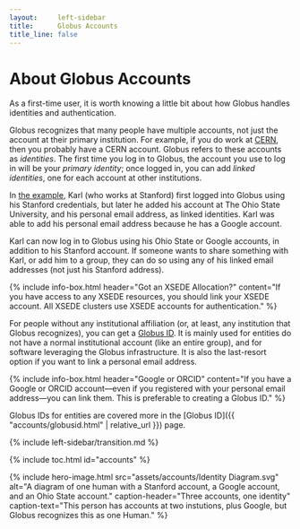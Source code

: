 ```yaml
---
layout:     left-sidebar
title:      Globus Accounts
title_line: false
---
```


# About Globus Accounts

As a first-time user, it is worth knowing a little bit about how Globus handles
identities and authentication.

Globus recognizes that many people have multiple accounts, not just the account
at their primary institution.  For example, if you do work at
[CERN](https://home.cern), then you probably have a CERN account.  Globus
refers to these accounts as _identities_.  The first time you log in to Globus,
the account you use to log in will be your _primary identity_; once logged in,
you can add _linked identities_, one for each account at other institutions.

In <a href="#example">the example</a>, Karl (who works at Stanford) first
logged into Globus using his Stanford credentials, but later he added his
account at The Ohio State University, and his personal email address, as linked
identities.  Karl was able to add his personal email address because he has a
Google account.

Karl can now log in to Globus using his Ohio State or Google accounts, in
addition to his Stanford account.  If someone wants to share something with
Karl, or add him to a group, they can do so using any of his linked email
addresses (not just his Stanford address).

{% include info-box.html
   header="Got an XSEDE Allocation?"
   content="If you have access to any XSEDE resources, you should link your XSEDE account.  All XSEDE clusters use XSEDE accounts for authentication."
%}

For people without any institutional affiliation (or, at least, any institution
that Globus recognizes), you can get a [Globus ID](https://www.globusid.org).
It is mainly used for entities do not have a normal institutional account (like
an entire group), and for software leveraging the Globus infrastructure.  It is
also the last-resort option if you want to link a personal email address.

{% include info-box.html
   header="Google or ORCID"
   content="If you have a Google or ORCID account—even if you registered with your personal email address—you can link them.  This is preferable to creating a Globus ID."
%}

Globus IDs for entities are covered more in the [Globus ID]({{
"accounts/globusid.html" | relative_url }}) page.

{% include left-sidebar/transition.md %}

{% include toc.html id="accounts" %}

<a name="example"></a>
{% include hero-image.html
   src="assets/accounts/Identity Diagram.svg"
   alt="A diagram of one human with a Stanford account, a Google account, and an Ohio State account."
   caption-header="Three accounts, one identity"
   caption-text="This person has accounts at two instutions, plus Google, but Globus recognizes this as one Human."
%}
